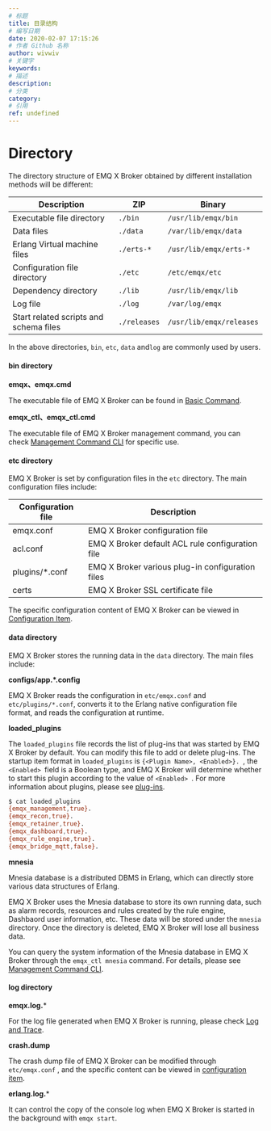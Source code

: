```yaml
---
# 标题
title: 目录结构
# 编写日期
date: 2020-02-07 17:15:26
# 作者 Github 名称
author: wivwiv
# 关键字
keywords:
# 描述
description:
# 分类
category: 
# 引用
ref: undefined
---
```


# Directory

The directory structure of EMQ X Broker obtained by different installation methods will be different:

| Description   | ZIP      | Binary             |
| --------------------------- | -------------------------------- | ----------------------------- |
| Executable file directory | `./bin`                          | `/usr/lib/emqx/bin`           |
| Data files          | `./data`                         | `/var/lib/emqx/data`          |
| Erlang Virtual machine files | `./erts-*`                       | `/usr/lib/emqx/erts-*`        |
| Configuration file directory | `./etc`                          | `/etc/emqx/etc`               |
| Dependency directory | `./lib`                          | `/usr/lib/emqx/lib`           |
| Log file             | `./log`                          | `/var/log/emqx`               |
| Start related scripts and schema files | `./releases`                     | `/usr/lib/emqx/releases`      |

In the above directories,  `bin`, `etc`, `data` and`log` are commonly used by users.

#### bin directory

**emqx、emqx.cmd**

The executable file of EMQ X Broker can be found in [Basic Command](getting-started/command-line.md).

**emqx_ctl、emqx_ctl.cmd**

The executable file of EMQ X Broker management command, you can check [Management Command CLI](advanced/cli.md) for specific use.

#### etc directory

EMQ X Broker is set by configuration files in the `etc` directory. The main configuration files include:

| Configuration file | Description            |
| -------------- | ------------------------- |
| emqx.conf      | EMQ X Broker configuration file |
| acl.conf       | EMQ X Broker default ACL rule configuration file |
| plugins/*.conf | EMQ X Broker various plug-in configuration files |
| certs          | EMQ X Broker SSL certificate file |

The specific configuration content of EMQ X Broker can be viewed in [Configuration Item](configuration/index.md).

#### data directory

EMQ X Broker stores the running data in the `data` directory. The main files include:

**configs/app.*.config**

EMQ X Broker reads the configuration in `etc/emqx.conf` and `etc/plugins/*.conf`, converts it to the Erlang native configuration file format, and reads the configuration at runtime.

**loaded_plugins**

The `loaded_plugins` file records the list of plug-ins that was started by EMQ X Broker by default. You can modify this file to add or delete plug-ins. The startup item format in `loaded_plugins` is `{<Plugin Name>, <Enabled>}. `, the `<Enabled> `field is a Boolean type, and EMQ X Broker will determine whether to start this plugin according to the value of `<Enabled> `. For more information about plugins, please see [plug-ins](advanced/plugins.md).

```bash
$ cat loaded_plugins
{emqx_management,true}.
{emqx_recon,true}.
{emqx_retainer,true}.
{emqx_dashboard,true}.
{emqx_rule_engine,true}.
{emqx_bridge_mqtt,false}.
```

**mnesia**

Mnesia database is a distributed DBMS in Erlang, which can directly store various data structures of Erlang.

EMQ X Broker uses the Mnesia database to store its own running data, such as alarm records, resources and rules created by the rule engine, Dashbaord user information, etc. These data will be stored under the `mnesia` directory. Once the directory is deleted, EMQ X Broker will lose all business data.

You can query the system information of the Mnesia database in EMQ X Broker through the `emqx_ctl mnesia` command. For details, please see [Management Command CLI](advanced/cli.md).


#### log directory

**emqx.log.***

For the log file generated when EMQ X Broker is running, please check [Log and Trace](getting-started/log.md).

**crash.dump**

The crash dump file of EMQ X Broker can be modified through `etc/emqx.conf` , and the specific content can be viewed in [configuration item](configuration/index.md).

**erlang.log.***

It can control the copy of the console log when EMQ X Broker is started in the background with `emqx start`.    